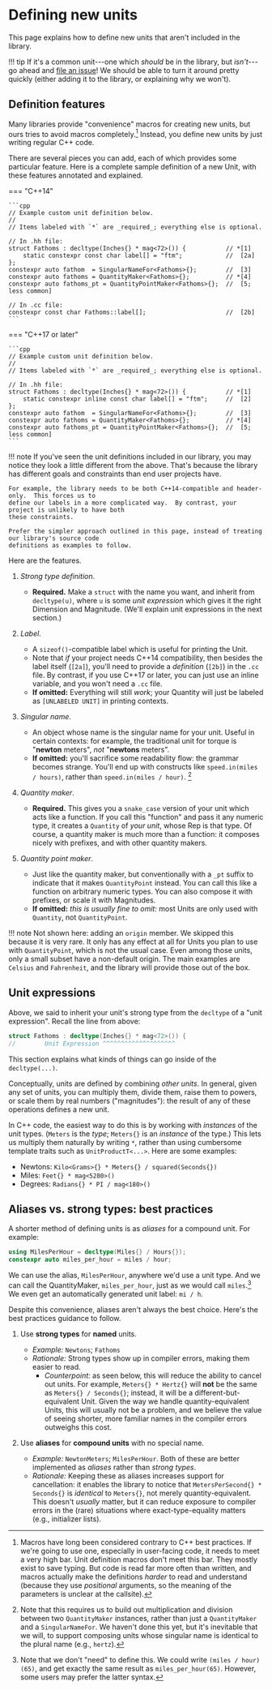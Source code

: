 # Defining new units

This page explains how to define new units that aren't included in the library.

!!! tip
    If it's a common unit---one which _should_ be in the library, but _isn't_---go ahead and
    [file an issue](https://github.com/aurora-tech/au/issues)!  We should be able to turn it around
    pretty quickly (either adding it to the library, or explaining why we won't).

## Definition features

Many libraries provide "convenience" macros for creating new units, but ours tries to avoid macros
completely.[^1]  Instead, you define new units by just writing regular C++ code.

[^1]:  Macros have long been considered contrary to C++ best practices.  If we're going to use one,
especially in user-facing code, it needs to meet a very high bar.  Unit definition macros don't meet
this bar.  They mostly exist to save typing.  But code is read far more often than written, and
macros actually make the definitions _harder_ to read and understand (because they use _positional_
arguments, so the meaning of the parameters is unclear at the callsite).

There are several pieces you can add, each of which provides some particular feature. Here is
a complete sample definition of a new Unit, with these features annotated and explained.

=== "C++14"

    ```cpp
    // Example custom unit definition below.
    //
    // Items labeled with `*` are _required_; everything else is optional.

    // In .hh file:
    struct Fathoms : decltype(Inches{} * mag<72>()) {           // *[1]
        static constexpr const char label[] = "ftm";            //  [2a]
    };
    constexpr auto fathom  = SingularNameFor<Fathoms>{};        //  [3]
    constexpr auto fathoms = QuantityMaker<Fathoms>{};          // *[4]
    constexpr auto fathoms_pt = QuantityPointMaker<Fathoms>{};  //  [5; less common]

    // In .cc file:
    constexpr const char Fathoms::label[];                      //  [2b]
    ```

=== "C++17 or later"

    ```cpp
    // Example custom unit definition below.
    //
    // Items labeled with `*` are _required_; everything else is optional.

    // In .hh file:
    struct Fathoms : decltype(Inches{} * mag<72>()) {           // *[1]
        static constexpr inline const char label[] = "ftm";     //  [2]
    };
    constexpr auto fathom  = SingularNameFor<Fathoms>{};        //  [3]
    constexpr auto fathoms = QuantityMaker<Fathoms>{};          // *[4]
    constexpr auto fathoms_pt = QuantityPointMaker<Fathoms>{};  //  [5; less common]
    ```

!!! note
    If you've seen the unit definitions included in our library, you may notice they look a little
    different from the above.  That's because the library has different goals and constraints than
    end user projects have.

    For example, the library needs to be both C++14-compatible and header-only.  This forces us to
    define our labels in a more complicated way.  By contrast, your project is unlikely to have both
    these constraints.

    Prefer the simpler approach outlined in this page, instead of treating our library's source code
    definitions as examples to follow.

Here are the features.

1. _Strong type definition_.
    - **Required.**  Make a `struct` with the name you want, and inherit from `decltype(u)`, where
      `u` is some _unit expression_ which gives it the right Dimension and Magnitude.  (We'll
      explain unit expressions in the next section.)

2. _Label_.
    - A `sizeof()`-compatible label which is useful for printing the Unit.
    - Note that _if_ your project needs C++14 compatibility, then besides the label itself (`[2a]`),
      you'll need to provide a _definition_ (`[2b]`) in the `.cc` file.  By contrast, if you use
      C++17 or later, you can just use an inline variable, and you won't need a `.cc` file.
    - **If omitted:**  Everything will still _work_; your Quantity will just be labeled as
      `[UNLABELED UNIT]` in printing contexts.

3. _Singular name_.
    - An object whose name is the singular name for your unit.  Useful in certain contexts: for
      example, the traditional unit for torque is "**newton** meters", _not_ "**newtons** meters".
    - **If omitted:** you'll sacrifice some readability flow: the grammar becomes strange.  You'll
      end up with constructs like `speed.in(miles / hours)`, rather than `speed.in(miles / hour)`.
      [^2]

4. _Quantity maker_.
    - **Required.**  This gives you a `snake_case` version of your unit which acts like a function.
      If you call this "function" and pass it any numeric type, it creates a `Quantity` of _your
      unit_, whose Rep is that type.  Of course, a quantity maker is much more than a function: it
      composes nicely with prefixes, and with other quantity makers.

5. _Quantity point maker_.
    - Just like the quantity maker, but conventionally with a `_pt` suffix to indicate that it makes
      `QuantityPoint` instead.  You can call this like a function on arbitrary numeric types.  You
      can also compose it with prefixes, or scale it with Magnitudes.
    - **If omitted:** _this is usually fine to omit:_ most Units are only used with `Quantity`, not
      `QuantityPoint`.

[^2]: Note that this requires us to build out multiplication and division between two
`QuantityMaker` instances, rather than just a `QuantityMaker` and a `SingularNameFor`.  We haven't
done this yet, but it's inevitable that we will, to support composing units whose singular name is
identical to the plural name (e.g., `hertz`).

!!! note
    Not shown here: adding an `origin` member.  We skipped this because it is very rare.  It only
    has any effect at all for Units you plan to use with `QuantityPoint`, which is not the usual
    case.  Even among those units, only a small subset have a non-default origin.  The main examples
    are `Celsius` and `Fahrenheit`, and the library will provide those out of the box.

## Unit expressions

Above, we said to inherit your unit's strong type from the `decltype` of a "unit expression".
Recall the line from above:

```cpp
struct Fathoms : decltype(Inches{} * mag<72>()) {
//        Unit Expression ^^^^^^^^^^^^^^^^^^^^
```

This section explains what kinds of things can go inside of the `decltype(...)`.

Conceptually, units are defined by combining _other units_.  In general, given any set of units, you
can multiply them, divide them, raise them to powers, or scale them by real numbers ("magnitudes"):
the result of any of these operations defines a new unit.

In C++ code, the easiest way to do this is by working with _instances_ of the unit types.  (`Meters`
is the _type_; `Meters{}` is an _instance_ of the type.)  This lets us multiply them naturally by
writing `*`, rather than using cumbersome template traits such as `UnitProductT<...>`.  Here are
some examples:

- Newtons: `Kilo<Grams>{} * Meters{} / squared(Seconds{})`
- Miles: `Feet{} * mag<5280>()`
- Degrees: `Radians{} * PI / mag<180>()`

## Aliases vs. strong types: best practices

A shorter method of defining units is as _aliases_ for a compound unit.  For example:

```cpp
using MilesPerHour = decltype(Miles{} / Hours{});
constexpr auto miles_per_hour = miles / hour;
```

We can use the alias, `MilesPerHour`, anywhere we'd use a unit type.  And we can call the
QuantityMaker, `miles_per_hour`, just as we would call `miles`.[^3]    We even get an automatically
generated unit label: `mi / h`.

[^3]:  Note that we don't "need" to define this.  We could write `(miles / hour)(65)`, and get
exactly the same result as `miles_per_hour(65)`.  However, some users may prefer the latter syntax.

Despite this convenience, aliases aren't always the best choice.  Here's the best practices guidance
to follow.

1. Use **strong types** for **named** units.
    - _Example:_ `Newtons`; `Fathoms`
    - _Rationale:_ Strong types show up in compiler errors, making them easier to read.
        - _Counterpoint:_ as seen below, this will reduce the ability to cancel out units.  For
          example, `Meters{} * Hertz{}` will **not** be the same as `Meters{} / Seconds{}`; instead,
          it will be a different-but-equivalent Unit.  Given the way we handle quantity-equivalent
          Units, this will usually not be a problem, and we believe the value of seeing shorter,
          more familiar names in the compiler errors outweighs this cost.

2. Use **aliases** for **compound units** with no special name.
    - _Example:_ `NewtonMeters`; `MilesPerHour`.  Both of these are better implemented as _aliases_
      rather than _strong types_.
    - _Rationale:_ Keeping these as aliases increases support for cancellation: it enables the
      library to notice that `MetersPerSecond{} * Seconds{}` is _identical_ to `Meters{}`, not
      merely quantity-equivalent.  This doesn't _usually_ matter, but it can reduce exposure to
      compiler errors in the (rare) situations where exact-type-equality matters (e.g., initializer
      lists).
